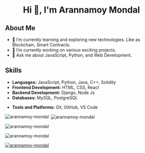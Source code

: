 
<h1 align="center">Hi 👋, I'm Arannamoy Mondal</h1>

## About Me

- 🌱 I’m currently learning and exploring new technologies. Like as Blockchain, Smart Contracts.
- 🔭 I’m currently working on various exciting projects.
- 💬 Ask me about JavaScript, Python, and Web Development.
  


<!-- - 📫 How to reach me: [Email](mailto:your-email@example.com) -->
<!-- - 😄 Pronouns: They/Them -->
<!--- ⚡ Fun fact: I love solving complex problems and contributing to open-source projects. -->

## Skills

- **Languages:** JavaScript, Python, Java, C++, Solidity
- **Frontend Development:** HTML, CSS, React
- **Backend Development:** Django, Node Js
- **Databases:** MySQL, PostgreSQL
<!-- - **DevOps:** Docker, Kubernetes, CI/CD -->
- **Tools and Platforms:** Git, GitHub, VS Code

<p><img align="left" src="https://github-readme-stats.vercel.app/api/top-langs?username=arannamoy-mondal&show_icons=true&locale=en&layout=compact" alt="arannamoy-mondal" /></p>

<p>&nbsp;<img align="center" src="https://github-readme-stats.vercel.app/api?username=arannamoy-mondal&show_icons=true&locale=en" alt="arannamoy-mondal" /></p>

<p><img align="center" src="https://github-readme-streak-stats.herokuapp.com/?user=arannamoy-mondal&" alt="arannamoy-mondal" /></p>

<p align="left"> <img src="https://komarev.com/ghpvc/?username=arannamoy-mondal&label=Profile%20views&color=0e75b6&style=flat" alt="arannamoy-mondal" /> </p>

<p align="left"> <a href="https://github.com/ryo-ma/github-profile-trophy"><img src="https://github-profile-trophy.vercel.app/?username=arannamoy-mondal" alt="arannamoy-mondal" /></a> </p>

<p align="left"> <a href="https://twitter.com/" target="blank"><img src="https://img.shields.io/twitter/follow/?logo=twitter&style=for-the-badge" alt="" /></a> </p>
